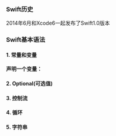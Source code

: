 ### Swift历史
2014年6月和Xcode6一起发布了Swift1.0版本

### Swift基本语法

 #### 1. 常量和变量
**声明一个变量：**

 #### 2. Optional(可选值)
 #### 3. 控制流
 #### 4. 循环
 #### 5. 字符串